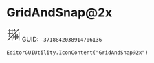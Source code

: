 # GridAndSnap@2x
![](/img/GridAndSnap@2x.png)
GUID: `-3718842038914706136`
```
EditorGUIUtility.IconContent("GridAndSnap@2x")
```
